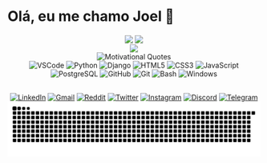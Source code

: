 <!-- APRESENTAÇÃO -->

# Olá, eu me chamo Joel 👋

<!-- Github STATS -->

<div align="center">

<a href="https://github.com/Joel-Rodrigues404" target="_blank" style="text-decoration: none;">
  <img height="200" align="center" src="https://github-readme-stats.vercel.app/api?username=Joel-Rodrigues404&theme=radical&rank_icon=github&show_icons=true&repo-private=true"/>
  <img height="200" align="center" src="https://github-readme-stats.vercel.app/api/top-langs?username=Joel-Rodrigues404&layout=compact&langs_count=8&card_width=320&theme=radical&"/>
  <br>
  <img height="200" align="center" src="https://github-readme-streak-stats.herokuapp.com/?user=Joel-Rodrigues404&theme=radical&hide_border=false&mode=weekly"/>
</a>

</div>

<div align="center">

  <img height="180em" src="https://quotes-github-readme.vercel.app/api?type=horizontal&theme=radical&" alt="Motivational Quotes" />
  
</div>

<!-- CONTADOR DE VISUALIZAÇÕES -->

<!-- [![](https://visitcount.itsvg.in/api?id=Joel-Rodrigues404&icon=0&color=5)]() -->


<!-- TECNOLOGIAS QUE USO -->

<div align="center">
  <img src="https://cdn.jsdelivr.net/gh/devicons/devicon/icons/vscode/vscode-original.svg" alt="VSCode" height="40" width="50"/>
  <img src="https://cdn.jsdelivr.net/gh/devicons/devicon/icons/python/python-original.svg" alt="Python" height="40" width="50"/>
  <img src="https://cdn.jsdelivr.net/gh/devicons/devicon/icons/django/django-plain.svg" alt="Django" height="40" width="50"/>
  <img src="https://cdn.jsdelivr.net/gh/devicons/devicon/icons/html5/html5-plain.svg" alt="HTML5" height="40" width="50"/>
  <img src="https://cdn.jsdelivr.net/gh/devicons/devicon/icons/css3/css3-original.svg" alt="CSS3" height="40" width="50"/>
  <img src="https://cdn.jsdelivr.net/gh/devicons/devicon/icons/javascript/javascript-original.svg" alt="JavaScript" height="40" width="50"/>
  <img src="https://cdn.jsdelivr.net/gh/devicons/devicon/icons/postgresql/postgresql-original.svg" alt="PostgreSQL" height="40" width="50"/>
  <img src="https://cdn.jsdelivr.net/gh/devicons/devicon/icons/github/github-original.svg" alt="GitHub" height="40" width="50"/>
  <img src="https://cdn.jsdelivr.net/gh/devicons/devicon/icons/git/git-original.svg" alt="Git" height="40" width="50"/>
  <img src="https://cdn.jsdelivr.net/gh/devicons/devicon/icons/bash/bash-original.svg" alt="Bash" height="40" width="50"/>
  <img src="https://cdn.jsdelivr.net/gh/devicons/devicon/icons/windows8/windows8-original.svg" alt="Windows" height="40" width="50"/>
</div>

##

<!-- CONTATOS / REDES SOCIAIS -->

<div align="center">
  <a href="https://www.linkedin.com/in/joel-a-rodrigues/" target="_blank"><img src="https://img.shields.io/badge/-LinkedIn-%230077B5?style=for-the-badge&logo=linkedin&logoColor=white" alt="LinkedIn"/></a>
  <a href="mailto:joelsandersonrodrigues@gmail.com"><img src="https://img.shields.io/badge/-Gmail-%23333?style=for-the-badge&logo=gmail&logoColor=white" alt="Gmail"/></a>
  <a href="https://reddit.com/user/seu-perfil" target="_blank"><img src="https://img.shields.io/badge/Reddit-FF4500?style=for-the-badge&logo=reddit&logoColor=white" alt="Reddit"/></a>
  <a href="https://twitter.com/seu-perfil" target="_blank"><img src="https://img.shields.io/badge/Twitter-1DA1F2?style=for-the-badge&logo=twitter&logoColor=white" alt="Twitter"/></a>
  <a href="https://www.instagram.com/joel.rodrigues404/" target="_blank"><img src="https://img.shields.io/badge/Instagram-E4405F?style=for-the-badge&logo=instagram&logoColor=white" alt="Instagram"/></a>
  <a href="https://discord.gg/seu-servidor" target="_blank"><img src="https://img.shields.io/badge/Discord-7289DA?style=for-the-badge&logo=discord&logoColor=white" alt="Discord"/></a>
  <a href="https://t.me/seu-telegram" target="_blank"><img src="https://img.shields.io/badge/Telegram-2CA5E0?style=for-the-badge&logo=telegram&logoColor=white" alt="Telegram"/></a>
</div>

<!-- ANIMAÇÃO SNAKE -->

<div align="center">
  <img src="https://github.com/Joel-Rodrigues404/Joel-Rodrigues404/blob/output/github-snake-dark.svg" alt="Snake animation">
</div>
